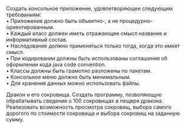 Создать консольное приложение, удовлетворяющее следующим требованиям:<br>
•	Приложение должно быть объектно-, а не процедурно-ориентированным.<br>
•	Каждый класс должен иметь отражающее смысл название и информативный состав.<br>
•	Наследование должно применяться только тогда, когда это имеет смысл.<br>
•	При кодировании должны быть использованы соглашения об оформлении кода java code convention.<br>
•	Классы должны быть грамотно разложены по пакетам.<br>
•	Консольное меню должно быть минимальным.<br>
•	Для хранения данных можно использовать файлы.<br>

Дракон и его сокровища. Создать программу, позволяющую обрабатывать сведения о 100 сокровищах в пещере дракона. Реализовать возможность просмотра сокровищ, выбора самого дорогого по стоимости сокровища и выбора сокровищ на заданную сумму.
